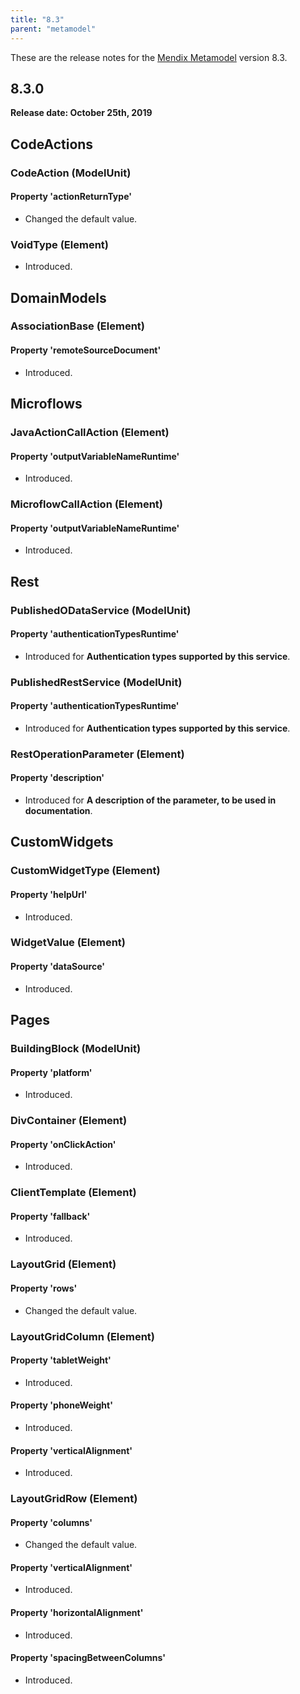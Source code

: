 ```yaml
---
title: "8.3"
parent: "metamodel"
---
```


These are the release notes for the [Mendix Metamodel](/apidocs-mxsdk/mxsdk/understanding-the-metamodel) version 8.3.

## 8.3.0

**Release date: October 25th, 2019**

## CodeActions

### CodeAction (ModelUnit)

#### Property 'actionReturnType'

* Changed the default value.

### VoidType (Element)

* Introduced.

## DomainModels

### AssociationBase (Element)

#### Property 'remoteSourceDocument'

* Introduced.

## Microflows

### JavaActionCallAction (Element)

#### Property 'outputVariableNameRuntime'

* Introduced.

### MicroflowCallAction (Element)

#### Property 'outputVariableNameRuntime'

* Introduced.

## Rest

### PublishedODataService (ModelUnit)

#### Property 'authenticationTypesRuntime'

* Introduced for **Authentication types supported by this service**.

### PublishedRestService (ModelUnit)

#### Property 'authenticationTypesRuntime'

* Introduced for **Authentication types supported by this service**.

### RestOperationParameter (Element)

#### Property 'description'

* Introduced for **A description of the parameter, to be used in documentation**.

## CustomWidgets

### CustomWidgetType (Element)

#### Property 'helpUrl'

* Introduced.

### WidgetValue (Element)

#### Property 'dataSource'

* Introduced.

## Pages

### BuildingBlock (ModelUnit)

#### Property 'platform'

* Introduced.

### DivContainer (Element)

#### Property 'onClickAction'

* Introduced.

### ClientTemplate (Element)

#### Property 'fallback'

* Introduced.

### LayoutGrid (Element)

#### Property 'rows'

* Changed the default value.

### LayoutGridColumn (Element)

#### Property 'tabletWeight'

* Introduced.

#### Property 'phoneWeight'

* Introduced.

#### Property 'verticalAlignment'

* Introduced.

### LayoutGridRow (Element)

#### Property 'columns'

* Changed the default value.

#### Property 'verticalAlignment'

* Introduced.

#### Property 'horizontalAlignment'

* Introduced.

#### Property 'spacingBetweenColumns'

* Introduced.
